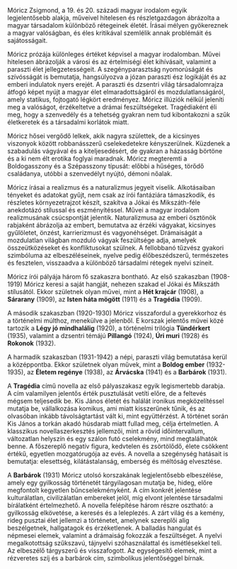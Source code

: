Móricz Zsigmond, a 19. és 20. századi magyar irodalom egyik legjelentősebb alakja, műveivel hitelesen és részletgazdagon ábrázolta a magyar társadalom különböző rétegeinek életét. Írásai mélyen gyökereznek a magyar valóságban, és éles kritikával szemlélik annak problémáit és sajátosságait.

Móricz prózája különleges értéket képvisel a magyar irodalomban. Művei hitelesen ábrázolják a városi és az értelmiségi élet kihívásait, valamint a paraszti élet jellegzetességeit. A szegényparasztság nyomorúságát és szívósságát is bemutatja, hangsúlyozva a józan paraszti ész logikáját és az emberi indulatok nyers erejét. A paraszti és dzsentri világ társadalomrajza átfogó képet nyújt a magyar élet elmaradottságáról és mozdulatlanságáról, amely statikus, fojtogató légkört eredményez. Móricz illúziók nélkül jeleníti meg a valóságot, érzékeltetve a drámai feszültségeket. Tragédiaként éli meg, hogy a szenvedély és a tehetség gyakran nem tud kibontakozni a szűk életkeretek és a társadalmi korlátok miatt.

Móricz hősei vergődő lelkek, akik nagyra születtek, de a kicsinyes viszonyok között robbanásszerű cselekedetekre kényszerülnek. Küzdenek a szabadulás vágyával és a kiteljesedésért, de gyakran a házasság börtöne és a ki nem élt erotika foglyai maradnak. Móricz megteremti a Boldogasszony és a Szépasszony típusát: előbbi a hűséges, törődő családanya, utóbbi a szenvedélyt nyújtó, démoni nőalak.

Móricz írásai a realizmus és a naturalizmus jegyeit viselik. Alkotásaiban tényeket és adatokat gyűjt, nem csak az írói fantáziára támaszkodik, és részletes környezetrajzot készít, szakítva a Jókai és Mikszáth-féle anekdotázó stílussal és eszményítéssel. Művei a magyar irodalom realizmusának csúcspontját jelentik. Naturalizmusa az emberi ösztönök rabjaként ábrázolja az embert, bemutatva az érzéki vágyakat, kicsinyes gyűlöletet, önzést, karrierizmust és vagyonéhséget. Drámaiságát a mozdulatlan világban mozduló vágyak feszültsége adja, amelyek összeütközéseket és konfliktusokat szülnek. A fellobbanó tűzvész gyakori szimbóluma az elbeszéléseinek, nyelve pedig élőbeszédszerű, természetes és fesztelen, visszaadva a különböző társadalmi rétegek nyelvi színeit.

Móricz írói pályája három fő szakaszra bontható. Az első szakaszban (1908-1919) Móricz keresi a saját hangját, nehezen szakad el Jókai és Mikszáth stílusától. Ekkor születnek olyan művei, mint a **Hét krajcár** (1908), a **Sárarany** (1909), az **Isten háta mögött** (1911) és a **Tragédia** (1909).

A második szakaszban (1920-1930) Móricz visszafordul a gyerekkorhoz és a történelmi múlthoz, menekülve a jelenből. E korszak jelentős művei közé tartozik a **Légy jó mindhalálig** (1920), a történelmi trilógia **Tündérkert** (1935), valamint a dzsentri témájú **Pillangó** (1924), **Úri muri** (1928) és **Rokonok** (1932).

A harmadik szakaszban (1931-1942) a népi, paraszti világ bemutatása kerül a középpontba. Ekkor születnek olyan művek, mint a **Boldog ember** (1932-1935), az **Életem regénye** (1938), az **Árvácska** (1941) és a **Barbárok** (1931).

A **Tragédia** című novella az első pályaszakasz egyik legismertebb darabja. A cím valamilyen jelentős érték pusztulását vetíti előre, de a feltevés mégsem teljesedik be. Kis János életét és halálát ironikus megközelítéssel mutatja be, vállalkozása komikus, ami miatt kisszerűnek tűnik, és az olvasóban inkább távolságtartást vált ki, mint együttérzést. A történet során Kis János a torkán akadó húsdarab miatt fullad meg, célja értelmetlen. A klasszikus novellaszerkesztés jellemzői, mint a rövid időintervallum, változatlan helyszín és egy szálon futó cselekmény, mind megtalálhatók benne. A főszereplő negatív figura, kedvtelen és zsörtölődő, élete csökkent értékű, egyetlen mozgatórugója az evés. A novella a szegénység hatásait is bemutatja: elesettség, kilátástalanság, emberség és méltóság elvesztése.

A **Barbárok** (1931) Móricz utolsó korszakának legjelentősebb elbeszélése, amely egy gyilkosság történetét tárgyilagosan mutatja be, hideg, előre megfontolt kegyetlen bűncselekményként. A cím konkrét jelentése kulturálatlan, civilizálatlan embereket jelöl, míg elvont jelentése társadalmi bírálatként értelmezhető. A novella felépítése három részre osztható: a gyilkosság elkövetése, a keresés és a leleplezés. A zárt világ és a kemény, rideg pusztai élet jellemzi a történetet, amelynek szereplői alig beszélgetnek, hallgatagok és érzéketlenek. A balladás hangulat és népmesei elemek, valamint a drámaiság fokozzák a feszültséget. A nyelvi megalkotottság szűkszavú, tájnyelvi szóhasználattal és ismétlésekkel teli. Az elbeszélő tárgyszerű és visszafogott. Az egységesítő elemek, mint a rézveretes szíj és a barbárok cím, szimbolikus jelentőséggel bírnak.